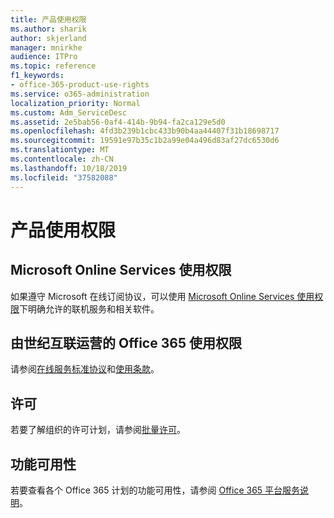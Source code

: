 ```yaml
---
title: 产品使用权限
ms.author: sharik
author: skjerland
manager: mnirkhe
audience: ITPro
ms.topic: reference
f1_keywords:
- office-365-product-use-rights
ms.service: o365-administration
localization_priority: Normal
ms.custom: Adm_ServiceDesc
ms.assetid: 2e5bab56-0af4-414b-9b94-fa2ca129e5d0
ms.openlocfilehash: 4fd3b239b1cbc433b90b4aa44407f31b18698717
ms.sourcegitcommit: 19591e97b35c1b2a99e04a496d83af27dc6530d6
ms.translationtype: MT
ms.contentlocale: zh-CN
ms.lasthandoff: 10/18/2019
ms.locfileid: "37582088"
---
```

# <a name="product-use-rights"></a>产品使用权限

## <a name="microsoft-online-services-use-rights"></a>Microsoft Online Services 使用权限

如果遵守 Microsoft 在线订阅协议，可以使用 [Microsoft Online Services 使用权限](http://www.microsoftvolumelicensing.com/DocumentSearch.aspx?Mode=3&DocumentTypeId=37&ShowArchived=true)下明确允许的联机服务和相关软件。
  
## <a name="office-365-operated-by-21vianet-use-rights"></a>由世纪互联运营的 Office 365 使用权限

请参阅[在线服务标准协议](http://www.21vbluecloud.com/office365/O365-AgreeWebDir/)和[使用条款](http://www.21vbluecloud.com/office365/O365-TOU/)。
  
## <a name="licensing"></a>许可

若要了解组织的许可计划，请参阅[批量许可](https://go.microsoft.com/fwlink/?LinkId=393693)。
  
## <a name="feature-availability"></a>功能可用性

若要查看各个 Office 365 计划的功能可用性，请参阅 [Office 365 平台服务说明](office-365-platform-service-description.md)。
  

